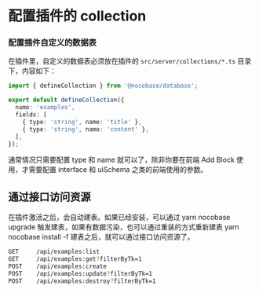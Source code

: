 # 配置插件的 collection

### 配置插件自定义的数据表

在插件里，自定义的数据表必须放在插件的 `src/server/collections/*.ts` 目录下，内容如下：

```ts
import { defineCollection } from '@nocobase/database';

export default defineCollection({
  name: 'examples',
  fields: [
    { type: 'string', name: 'title' },
    { type: 'string', name: 'content' },
  ],
});
```

通常情况只需要配置 type 和 name 就可以了，除非你要在前端 Add Block 使用，才需要配置 interface 和 uiSchema 之类的前端使用的参数。

## 通过接口访问资源

在插件激活之后，会自动建表。如果已经安装，可以通过 yarn nocobase upgrade 触发建表，如果有数据污染，也可以通过重装的方式重新建表 yarn nocobase install -f
建表之后，就可以通过接口访问资源了。

```bash
GET     /api/examples:list
GET     /api/examples:get?filterByTk=1
POST    /api/examples:create
POST    /api/examples:update?filterByTk=1
POST    /api/examples:destroy?filterByTk=1
```